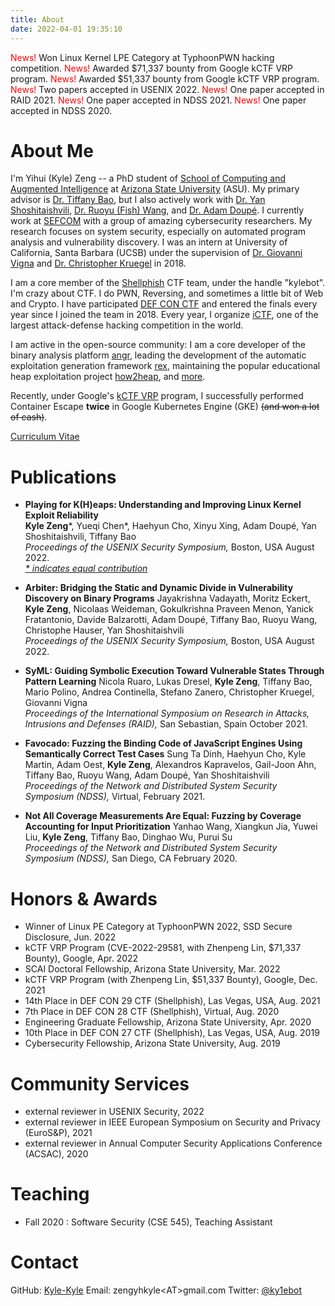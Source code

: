 ```yaml
---
title: About
date: 2022-04-01 19:35:10
---
```


<span style="color:red">News!</span> Won Linux Kernel LPE Category at TyphoonPWN hacking competition.
<span style="color:red">News!</span> Awarded $71,337 bounty from Google kCTF VRP program.
<span style="color:red">News!</span> Awarded $51,337 bounty from Google kCTF VRP program.
<span style="color:red">News!</span> Two papers accepted in USENIX 2022.
<span style="color:red">News!</span> One paper accepted in RAID 2021.
<span style="color:red">News!</span> One paper accepted in NDSS 2021.
<span style="color:red">News!</span> One paper accepted in NDSS 2020.

# About Me
I'm Yihui (Kyle) Zeng -- a PhD student of [School of Computing and Augmented Intelligence](https://scai.engineering.asu.edu/) at [Arizona State University](https://www.asu.edu/) (ASU). My primary advisor is [Dr. Tiffany Bao](https://www.tiffanybao.com/), but I also actively work with [Dr. Yan Shoshitaishvili](https://yancomm.net/), [Dr. Ruoyu (Fish) Wang](https://rev.fish/), and [Dr. Adam Doupé](https://adamdoupe.com/). I currently work at [SEFCOM](https://sefcom.asu.edu/) with a group of amazing cybersecurity researchers. My research focuses on system security, especially on automated program analysis and vulnerability discovery. I was an intern at University of California, Santa Barbara (UCSB) under the supervision of [Dr. Giovanni Vigna](https://sites.cs.ucsb.edu/~vigna/) and [Dr. Christopher Kruegel](https://engineering.ucsb.edu/people/christopher-kruegel) in 2018.

I am a core member of the [Shellphish](https://shellphish.net/) CTF team, under the handle "kylebot". I'm crazy about CTF. I do PWN, Reversing, and sometimes a little bit of Web and Crypto. I have participated [DEF CON CTF](https://defcon.org/html/links/dc-ctf.html) and entered the finals every year since I joined the team in 2018. Every year, I organize [iCTF](https://ctftime.org/event/1339/), one of the largest attack-defense hacking competition in the world.

I am active in the open-source community: I am a core developer of the binary analysis platform [angr](https://angr.io/), leading the development of the automatic exploitation generation framework [rex](https://github.com/angr/rex), maintaining the popular educational heap exploitation project [how2heap](https://github.com/shellphish/how2heap), and [more](https://github.com/Kyle-Kyle).

Recently, under Google's [kCTF VRP](https://google.github.io/kctf/vrp.html) program, I successfully performed Container Escape **twice** in Google Kubernetes Engine (GKE) ~~(and won a lot of cash)~~.

[Curriculum Vitae](/Kyle_CV.pdf)

# Publications
* **Playing for K(H)eaps: Understanding and Improving Linux Kernel Exploit Reliability** <br>**Kyle Zeng**\*, Yueqi Chen\*, Haehyun Cho, Xinyu Xing, Adam Doupé, Yan Shoshitaishvili, Tiffany Bao <br> *Proceedings of the USENIX Security Symposium,*
Boston, USA August 2022.<br><u>*\* indicates equal contribution*</u>

* **Arbiter: Bridging the Static and Dynamic Divide in Vulnerability Discovery on Binary Programs**
Jayakrishna Vadayath, Moritz Eckert, **Kyle Zeng**, Nicolaas Weideman, Gokulkrishna Praveen Menon, Yanick Fratantonio, Davide Balzarotti, Adam Doupé, Tiffany Bao, Ruoyu Wang, Christophe Hauser, Yan Shoshitaishvili <br> *Proceedings of the USENIX Security Symposium,*
Boston, USA August 2022.

* **SyML: Guiding Symbolic Execution Toward Vulnerable States Through Pattern Learning**
Nicola Ruaro, Lukas Dresel, **Kyle Zeng**, Tiffany Bao, Mario Polino, Andrea Continella, Stefano Zanero, Christopher Kruegel, Giovanni Vigna <br> *Proceedings of the International Symposium on Research in Attacks, Intrusions and Defenses (RAID),*
San Sebastian, Spain October 2021.

* **Favocado: Fuzzing the Binding Code of JavaScript Engines Using Semantically Correct Test Cases**
Sung Ta Dinh, Haehyun Cho, Kyle Martin, Adam Oest, **Kyle Zeng**, Alexandros Kapravelos, Gail-Joon Ahn, Tiffany Bao, Ruoyu Wang, Adam Doupé, Yan Shoshitaishvili <br> *Proceedings of the Network and Distributed System Security Symposium (NDSS),*
Virtual, February 2021.

* **Not All Coverage Measurements Are Equal: Fuzzing by Coverage Accounting for Input Prioritization**
Yanhao Wang, Xiangkun Jia, Yuwei Liu, **Kyle Zeng**, Tiffany Bao, Dinghao Wu, Purui Su <br> *Proceedings of the Network and Distributed System Security Symposium (NDSS),*
San Diego, CA February 2020.

# Honors & Awards
* Winner of Linux PE Category at TyphoonPWN 2022, SSD Secure Disclosure, Jun. 2022
* kCTF VRP Program (CVE-2022-29581, with Zhenpeng Lin, $71,337 Bounty), Google, Apr. 2022
* SCAI Doctoral Fellowship, Arizona State University, Mar. 2022
* kCTF VRP Program (with Zhenpeng Lin, $51,337 Bounty), Google, Dec. 2021
* 14th Place in DEF CON 29 CTF (Shellphish), Las Vegas, USA, Aug. 2021
* 7th Place in DEF CON 28 CTF (Shellphish), Virtual, Aug. 2020
* Engineering Graduate Fellowship, Arizona State University, Apr. 2020
* 10th Place in DEF CON 27 CTF (Shellphish), Las Vegas, USA, Aug. 2019
* Cybersecurity Fellowship, Arizona State University, Aug. 2019

# Community Services
* external reviewer in USENIX Security, 2022
* external reviewer in IEEE European Symposium on Security and Privacy (EuroS&P), 2021
* external reviewer in Annual Computer Security Applications Conference (ACSAC), 2020

# Teaching
* Fall 2020 : Software Security (CSE 545), Teaching Assistant

# Contact
GitHub: [Kyle-Kyle](https://github.com/Kyle-Kyle)
Email: zengyhkyle\<AT\>gmail.com
Twitter: [@ky1ebot](https://twitter.com/ky1ebot)
